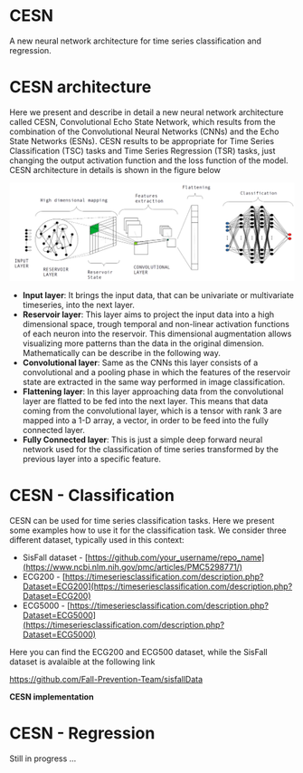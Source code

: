# CESN
A new neural network architecture for time series classification and regression. 

# CESN architecture
Here we present and describe in detail a new neural network architecture called CESN, Convolutional Echo State Network, which results from the combination of the Convolutional Neural Networks (CNNs) and the Echo State Networks (ESNs). CESN results to be appropriate for Time Series Classification (TSC) tasks and Time Series Regression (TSR) tasks, just changing the output activation function and the loss function of the model. 
CESN architecture in details is shown in the figure below 

<img src="images/cesn.png" alt="cesn_architecture" width="650"/>

* **Input layer**: It brings the input data, that can be univariate or multivariate timeseries, into the next layer.
* **Reservoir layer**: This layer aims to project the input data into a high dimensional space, trough temporal and non-linear activation functions of each neuron into the reservoir. This dimensional augmentation allows visualizing more patterns than the data in the original dimension. Mathematically can be describe in the following way.
* **Convolutional layer**: Same as the CNNs this layer consists of a convolutional and a pooling phase in which the features of the reservoir state are extracted in the same way performed  in  image classification.
* **Flattening layer**: In this layer approaching data from the convolutional layer are flatted to be fed into the next layer. This means that data coming from the convolutional layer, which is a tensor with rank 3 are mapped into a 1-D array, a vector, in order to be feed into the fully connected layer.
* **Fully Connected layer**: This is just a simple deep forward neural network used for the classification of time series transformed by the previous layer into a specific feature.

# CESN - Classification

CESN can be used for time series classification tasks. Here we present some examples how to use it for the classification task. 
We consider three different dataset, typically used in this context:
* SisFall dataset - [https://github.com/your_username/repo_name](https://www.ncbi.nlm.nih.gov/pmc/articles/PMC5298771/)
* ECG200 - [https://timeseriesclassification.com/description.php?Dataset=ECG200](https://timeseriesclassification.com/description.php?Dataset=ECG200)
* ECG5000 - [https://timeseriesclassification.com/description.php?Dataset=ECG5000](https://timeseriesclassification.com/description.php?Dataset=ECG5000)

Here you can find the ECG200 and ECG500 dataset, while the SisFall dataset is avalaible at the following link

https://github.com/Fall-Prevention-Team/sisfallData

**CESN implementation**


# CESN - Regression

Still in progress ...


